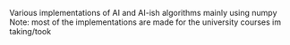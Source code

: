 Various implementations of AI and AI-ish algorithms mainly using numpy 
Note: most of the implementations are made for the university courses im taking/took
